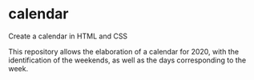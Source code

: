 # calendar
Create a calendar in HTML and CSS

This repository allows the elaboration of a calendar for 2020, with the identification of the weekends, as well as the days corresponding to the week.
